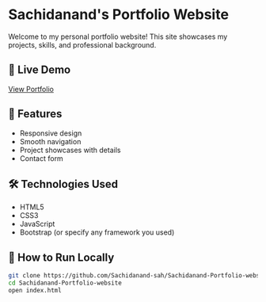 # Sachidanand's Portfolio Website

Welcome to my personal portfolio website! This site showcases my projects, skills, and professional background.

## 🔗 Live Demo
[View Portfolio](https://sachidanand-sah.github.io/Sachidanand-Portfolio-website/)

## 📁 Features
- Responsive design
- Smooth navigation
- Project showcases with details
- Contact form

## 🛠️ Technologies Used
- HTML5
- CSS3
- JavaScript
- Bootstrap (or specify any framework you used)

## 🚀 How to Run Locally
```bash
git clone https://github.com/Sachidanand-sah/Sachidanand-Portfolio-website.git
cd Sachidanand-Portfolio-website
open index.html
